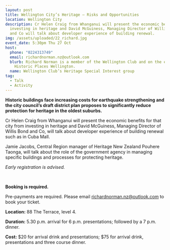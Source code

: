 ```yaml
---
layout: post
title: Wellington City’s Heritage – Risks and Opportunities
location: Wellington City
description: Cr Helen Craig from Whanganui will present the economic benefits of
  investing in heritage and David McGuiness, Managing Director of Willis Bond
  and Co will talk about developer experience of building renewal.
img: /assets/uploaded/22_richard.jpg
event_date: 5:30pm Thu 27 Oct
host:
  phone: "0224313749"
  email: richardnorman.nz@outlook.com
  blurb: Richard Norman is a member of the Wellington Club and on the executive of
    Historic Places Wellington.
  name: Wellington Club’s Heritage Special Interest group
tag:
  - Talk
  - Activity
---
```

**Historic buildings face increasing costs for earthquake strengthening and the city council’s draft district plan proposes to significantly reduce protection for heritage in the oldest suburbs.**

Cr Helen Craig from Whanganui will present the economic benefits for that city from investing in heritage and David McGuiness, Managing Director of Willis Bond and Co, will talk about developer experience of building renewal such as in Cuba Mall.

Jamie Jacobs, Central Region manager of Heritage New Zealand Pouhere Taonga, will talk about the role of the government agency in managing specific buildings and processes for protecting heritage.

*Early registration is advised.*

<br>

**Booking is required.**

Pre-payments are required. Please email [richardnorman.nz@outlook.com](mailto:richardnorman.nz@outlook.com) to book your ticket.

**Location:** 88 The Terrace, level 4.

**Duration:** 5.30 p.m. arrival for 6 p.m. presentations; followed by a 7 p.m. dinner.

**Cost:** $20 for arrival drink and presentations; $75 for arrival drink, presentations and three course dinner.
